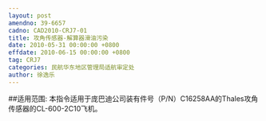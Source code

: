 ```yaml
---
layout: post
amendno: 39-6657
cadno: CAD2010-CRJ7-01
title: 攻角传感器-解算器滑油污染
date: 2010-05-31 00:00:00 +0800
effdate: 2010-06-15 00:00:00 +0800
tag: CRJ7
categories: 民航华东地区管理局适航审定处
author: 徐逸乐
---
```


##适用范围:
本指令适用于庞巴迪公司装有件号（P/N）C16258AA的Thales攻角传感器的CL-600-2C10飞机。

